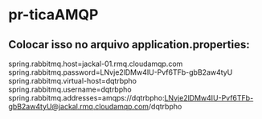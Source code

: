 # pr-ticaAMQP

## Colocar isso no arquivo application.properties:

spring.rabbitmq.host=jackal-01.rmq.cloudamqp.com
<br>
spring.rabbitmq.password=LNvje2lDMw4IU-Pvf6TFb-gbB2aw4tyU
<br>
spring.rabbitmq.virtual-host=dqtrbpho
<br>
spring.rabbitmq.username=dqtrbpho
<br>
spring.rabbitmq.addresses=amqps://dqtrbpho:LNvje2lDMw4IU-Pvf6TFb-gbB2aw4tyU@jackal.rmq.cloudamqp.com/dqtrbpho



